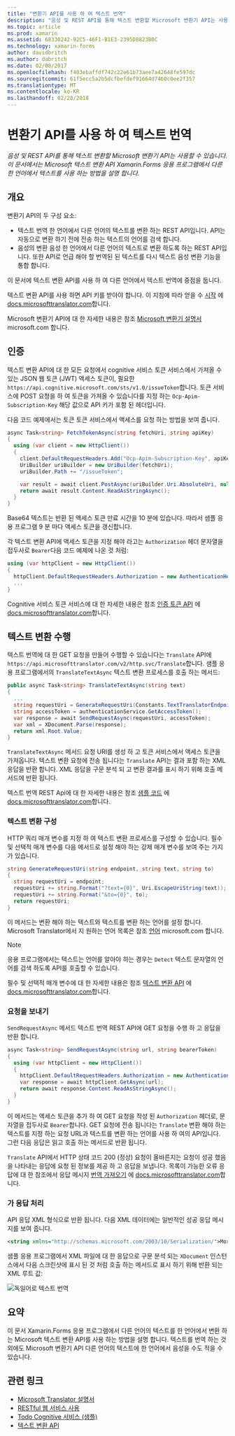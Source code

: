 ```yaml
---
title: "변환기 API를 사용 하 여 텍스트 번역"
description: "음성 및 REST API를 통해 텍스트 변환할 Microsoft 변환기 API는 사용할 수 있습니다. 이 문서에서는 Microsoft 텍스트 변환 API Xamarin.Forms 응용 프로그램에서 다른 한 언어에서 텍스트를 사용 하는 방법을 설명 합니다."
ms.topic: article
ms.prod: xamarin
ms.assetid: 68330242-92C5-46F1-B1E3-2395D8823B0C
ms.technology: xamarin-forms
author: davidbritch
ms.author: dabritch
ms.date: 02/08/2017
ms.openlocfilehash: f403ebaffdf742c22e61b73aee7a42648fe597dc
ms.sourcegitcommit: 61f5ecc5a2b5dcfbefdef91664d7460c0ee2f357
ms.translationtype: MT
ms.contentlocale: ko-KR
ms.lasthandoff: 02/28/2018
---
```

# <a name="text-translation-using-the-translator-api"></a>변환기 API를 사용 하 여 텍스트 번역

_음성 및 REST API를 통해 텍스트 변환할 Microsoft 변환기 API는 사용할 수 있습니다. 이 문서에서는 Microsoft 텍스트 변환 API Xamarin.Forms 응용 프로그램에서 다른 한 언어에서 텍스트를 사용 하는 방법을 설명 합니다._

## <a name="overview"></a>개요

변환기 API의 두 구성 요소:

- 텍스트 번역 한 언어에서 다른 언어의 텍스트를 변환 하는 REST API입니다. API는 자동으로 변환 하기 전에 전송 하는 텍스트의 언어를 검색 합니다.
- 음성의 변환 음성 한 언어에서 다른 언어의 텍스트로 변환 하도록 하는 REST API입니다. 또한 API로 언급 해야 할 번역된 된 텍스트를 다시 텍스트 음성 변환 기능을 통합 합니다.

이 문서에 텍스트 변환 API를 사용 하 여 다른 언어에서 텍스트 번역에 중점을 둡니다.

텍스트 변환 API를 사용 하면 API 키를 받아야 합니다. 이 지침에 따라 얻을 수 [시작](http://docs.microsofttranslator.com/text-translate.html) 에 [docs.microsofttranslator.com](http://docs.microsofttranslator.com/)합니다.

Microsoft 변환기 API에 대 한 자세한 내용은 참조 [Microsoft 변환기 설명서](https://www.microsoft.com/cognitive-services/translator-api/documentation/TranslatorInfo/overview) microsoft.com 합니다.

## <a name="authentication"></a>인증

텍스트 변환 API에 대 한 모든 요청에서 cognitive 서비스 토큰 서비스에서 가져올 수 있는 JSON 웹 토큰 (JWT) 액세스 토큰이, 필요한 `https://api.cognitive.microsoft.com/sts/v1.0/issueToken`합니다. 토큰 서비스에 POST 요청을 하 여 토큰을 가져올 수 있습니다를 지정 하는 `Ocp-Apim-Subscription-Key` 해당 값으로 API 키가 포함 된 헤더입니다.

다음 코드 예제에서는 토큰 토큰 서비스에서 액세스를 요청 하는 방법을 보여 줍니다.

```csharp
async Task<string> FetchTokenAsync(string fetchUri, string apiKey)
{
  using (var client = new HttpClient())
  {
    client.DefaultRequestHeaders.Add("Ocp-Apim-Subscription-Key", apiKey);
    UriBuilder uriBuilder = new UriBuilder(fetchUri);
    uriBuilder.Path += "/issueToken";

    var result = await client.PostAsync(uriBuilder.Uri.AbsoluteUri, null);
    return await result.Content.ReadAsStringAsync();
  }
}
```

Base64 텍스트는 반환 된 액세스 토큰 만료 시간을 10 분에 있습니다. 따라서 샘플 응용 프로그램 9 분 마다 액세스 토큰을 갱신합니다.

각 텍스트 변환 API에 액세스 토큰을 지정 해야 라고는 `Authorization` 헤더 문자열을 접두사로 `Bearer`다음 코드 예제에 나온 것 처럼:

```csharp
using (var httpClient = new HttpClient())
{
  httpClient.DefaultRequestHeaders.Authorization = new AuthenticationHeaderValue("Bearer", bearerToken);
  ...
}  
```

Cognitive 서비스 토큰 서비스에 대 한 자세한 내용은 참조 [인증 토큰 API](http://docs.microsofttranslator.com/oauth-token.html) 에 [docs.microsofttranslator.com](http://docs.microsofttranslator.com/)합니다.

## <a name="performing-text-translation"></a>텍스트 변환 수행

텍스트 번역에 대 한 GET 요청을 만들어 수행할 수 있습니다는 `Translate` API에 `https://api.microsofttranslator.com/v2/http.svc/Translate`합니다. 샘플 응용 프로그램에서의 `TranslateTextAsync` 텍스트 변환 프로세스를 호출 하는 메서드:

```csharp
public async Task<string> TranslateTextAsync(string text)
{
  ...
  string requestUri = GenerateRequestUri(Constants.TextTranslatorEndpoint, text, "en", "de");
  string accessToken = authenticationService.GetAccessToken();
  var response = await SendRequestAsync(requestUri, accessToken);
  var xml = XDocument.Parse(response);
  return xml.Root.Value;
}
```

`TranslateTextAsync` 메서드 요청 URI를 생성 하 고 토큰 서비스에서 액세스 토큰을 가져옵니다. 텍스트 변환 요청에 전송 됩니다는 `Translate` API는 결과 포함 하는 XML 응답을 반환 합니다. XML 응답을 구문 분석 되 고 변환 결과를 표시 하기 위해 호출 메서드에 반환 됩니다.

텍스트 번역 REST Api에 대 한 자세한 내용은 참조 [샘플 코드](http://docs.microsofttranslator.com/text-translate.html#/default) 에 [docs.microsofttranslator.com](http://docs.microsofttranslator.com/)합니다.

### <a name="configuring-text-translation"></a>텍스트 변환 구성

HTTP 쿼리 매개 변수를 지정 하 여 텍스트 변환 프로세스를 구성할 수 있습니다. 필수 및 선택적 매개 변수를 다음 메서드로 설정 해야 하는 강제 매개 변수를 보여 주는 가지가 있습니다.

```csharp
string GenerateRequestUri(string endpoint, string text, string to)
{
  string requestUri = endpoint;
  requestUri += string.Format("?text={0}", Uri.EscapeUriString(text));
  requestUri += string.Format("&to={0}", to);
  return requestUri;
}
```

이 메서드는 변환 해야 하는 텍스트와 텍스트를 변환 하는 언어를 설정 합니다. Microsoft Translator에서 지 원하는 언어 목록은 참조 [언어](https://www.microsoft.com/translator/languages.aspx) microsoft.com 합니다.

> [!NOTE]
> 응용 프로그램에서는 텍스트는 언어를 알아야 하는 경우는 `Detect` 텍스트 문자열의 언어를 검색 하도록 API를 호출할 수 있습니다.

필수 및 선택적 매개 변수에 대 한 자세한 내용은 참조 [텍스트 변환 API](http://docs.microsofttranslator.com/text-translate.html#!/default/get_Translate) 에 [docs.microsofttranslator.com](http://docs.microsofttranslator.com/)합니다.

### <a name="sending-the-request"></a>요청을 보내기

`SendRequestAsync` 메서드 텍스트 번역 REST API에 GET 요청을 수행 하 고 응답을 반환 합니다.

```csharp
async Task<string> SendRequestAsync(string url, string bearerToken)
{
  using (var httpClient = new HttpClient())
  {
    httpClient.DefaultRequestHeaders.Authorization = new AuthenticationHeaderValue("Bearer", bearerToken);
    var response = await httpClient.GetAsync(url);
    return await response.Content.ReadAsStringAsync();
  }
}
```

이 메서드는 액세스 토큰을 추가 하 여 GET 요청을 작성 된 `Authorization` 헤더로, 문자열을 접두사로 `Bearer`합니다. GET 요청에 전송 됩니다는 `Translate` 변환 해야 하는 텍스트를 지정 하는 요청 URL과 텍스트를 변환 하는 언어를 사용 하 여의 API입니다. 그런 다음 응답은 읽고 호출 하는 메서드로 반환 됩니다.

`Translate` API에서 HTTP 상태 코드 200 (정상) 요청이 올바른지는 요청이 성공 했음을 나타내는 응답에 요청 된 정보를 제공 하 고 응답을 보냅니다. 목록이 가능한 오류 응답에 대 한 참조에서 응답 메시지 [번역 가져오기](http://docs.microsofttranslator.com/text-translate.html#!/default/get_Translate) 에 [docs.microsofttranslator.com](http://docs.microsofttranslator.com/)합니다.

### <a name="processing-the-response"></a>가 응답 처리

API 응답 XML 형식으로 반환 됩니다. 다음 XML 데이터에는 일반적인 성공 응답 메시지를 보여 줍니다.

```xml
<string xmlns="http://schemas.microsoft.com/2003/10/Serialization/">Morgen kaufen gehen ein</string>
```

샘플 응용 프로그램에서 XML 파일에 대 한 응답으로 구문 분석 되는 `XDocument` 인스턴스에서 다음 스크린샷에 표시 된 것 처럼 호출 하는 메서드로 표시 하기 위해 반환 되는 XML 루트 값:

![](text-translation-images/text-translation.png "독일어로 텍스트 번역")

## <a name="summary"></a>요약

이 문서 Xamarin.Forms 응용 프로그램에서 다른 언어의 텍스트를 한 언어에서 변환 하는 Microsoft 텍스트 변환 API를 사용 하는 방법을 설명 합니다. 텍스트를 번역 하는 것 외에도 Microsoft 변환기 API 다른 언어의 텍스트에 한 언어에서 음성을 수도 적을 수 있습니다.



## <a name="related-links"></a>관련 링크

- [Microsoft Translator 설명서](https://www.microsoft.com/cognitive-services/translator-api/documentation/TranslatorInfo/overview)
- [RESTful 웹 서비스 사용](~/xamarin-forms/data-cloud/consuming/rest.md)
- [Todo Cognitive 서비스 (샘플)](https://developer.xamarin.com/samples/xamarin-forms/WebServices/TodoCognitiveServices/)
- [텍스트 변환 API](http://docs.microsofttranslator.com/text-translate.html)
